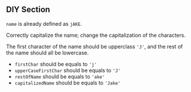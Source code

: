 ## DIY Section

`name` is already defined as `jAKE`.

Correctly capitalize the name; change the capitalization of the characters.

The first character of the name should be upperclass `'J'`, and the rest of the name should all be lowercase.

- `firstChar` should be equals to `'j'`
- `upperCaseFirstChar` should be equals to `'J'`
- `restOfName` should be equals to `'ake'`
- `capitalizedName` should be equals to `'Jake'`